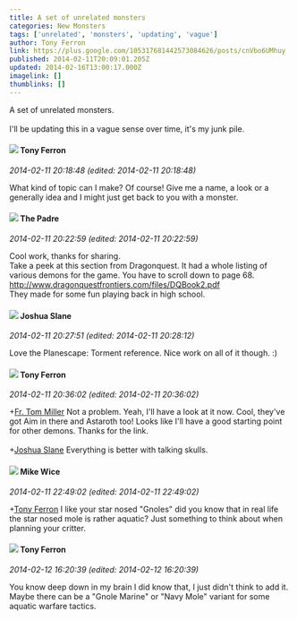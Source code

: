```yaml
---
title: A set of unrelated monsters
categories: New Monsters
tags: ['unrelated', 'monsters', 'updating', 'vague']
author: Tony Ferron
link: https://plus.google.com/105317681442573084626/posts/cnVbo6UMhuy
published: 2014-02-11T20:09:01.205Z
updated: 2014-02-16T13:00:17.000Z
imagelink: []
thumblinks: []
---
```


A set of unrelated monsters.<br /><br />I&#39;ll be updating this in a vague sense over time, it&#39;s my junk pile.
<div id='comment z12ci1byvx3xvdyap04chf4adumtsxiwtuw0k'>
  <h4><img src='{{site.baseurl}}//images/avatars/105317681442573084626_photo.jpg'> Tony Ferron</h4>
      <p><cite>2014-02-11 20:18:48 (edited: 2014-02-11 20:18:48)</cite></p>
        <p>What kind of topic can I make? Of course! Give me a name, a look or a generally idea and I might just get back to you with a monster.</p>
</div>
        

<div id='comment z12ci1byvx3xvdyap04chf4adumtsxiwtuw0k'>
  <h4><img src='{{site.baseurl}}//images/avatars/102953378950954656315_photo.jpg'> The Padre</h4>
      <p><cite>2014-02-11 20:22:59 (edited: 2014-02-11 20:22:59)</cite></p>
        <p>Cool work, thanks for sharing.<br />Take a peek at this section from Dragonquest. It had a whole listing of various demons for the game. You have to scroll down to page 68.<br /><a href="http://www.dragonquestfrontiers.com/files/DQBook2.pdf" class="ot-anchor">http://www.dragonquestfrontiers.com/files/DQBook2.pdf</a><br />They made for some fun playing back in high school.</p>
</div>
        

<div id='comment z12ci1byvx3xvdyap04chf4adumtsxiwtuw0k'>
  <h4><img src='{{site.baseurl}}//images/avatars/105734746085827798569_photo.jpg'> Joshua Slane</h4>
      <p><cite>2014-02-11 20:27:51 (edited: 2014-02-11 20:28:12)</cite></p>
        <p>Love the Planescape: Torment reference. Nice work on all of it though. :) </p>
</div>
        

<div id='comment z12ci1byvx3xvdyap04chf4adumtsxiwtuw0k'>
  <h4><img src='{{site.baseurl}}//images/avatars/105317681442573084626_photo.jpg'> Tony Ferron</h4>
      <p><cite>2014-02-11 20:36:02 (edited: 2014-02-11 20:36:02)</cite></p>
        <p><span class="proflinkWrapper"><span class="proflinkPrefix">+</span><a class="proflink" href="https://plus.google.com/102953378950954656315" oid="102953378950954656315">Fr. Tom Miller</a></span> Not a problem. Yeah, I&#39;ll have a look at it now. Cool, they&#39;ve got Aim in there and Astaroth too! Looks like I&#39;ll have a good starting point for other demons. Thanks for the link.<br /><br /><span class="proflinkWrapper"><span class="proflinkPrefix">+</span><a class="proflink" href="https://plus.google.com/105734746085827798569" oid="105734746085827798569">Joshua Slane</a></span> Everything is better with talking skulls.</p>
</div>
        

<div id='comment z12ci1byvx3xvdyap04chf4adumtsxiwtuw0k'>
  <h4><img src='{{site.baseurl}}//images/avatars/110641367856269006029_photo.jpg'> Mike Wice</h4>
      <p><cite>2014-02-11 22:49:02 (edited: 2014-02-11 22:49:02)</cite></p>
        <p><span class="proflinkWrapper"><span class="proflinkPrefix">+</span><a class="proflink" href="https://plus.google.com/105317681442573084626" oid="105317681442573084626">Tony Ferron</a></span> I like your star nosed &quot;Gnoles&quot; did you know that in real life the star nosed mole is rather aquatic? Just something to think about when planning your critter. </p>
</div>
        

<div id='comment z12ci1byvx3xvdyap04chf4adumtsxiwtuw0k'>
  <h4><img src='{{site.baseurl}}//images/avatars/105317681442573084626_photo.jpg'> Tony Ferron</h4>
      <p><cite>2014-02-12 16:20:39 (edited: 2014-02-12 16:20:39)</cite></p>
        <p>You know deep down in my brain I did know that, I just didn&#39;t think to add it. Maybe there can be a &quot;Gnole Marine&quot; or &quot;Navy Mole&quot; variant for some aquatic warfare tactics.</p>
</div>
        